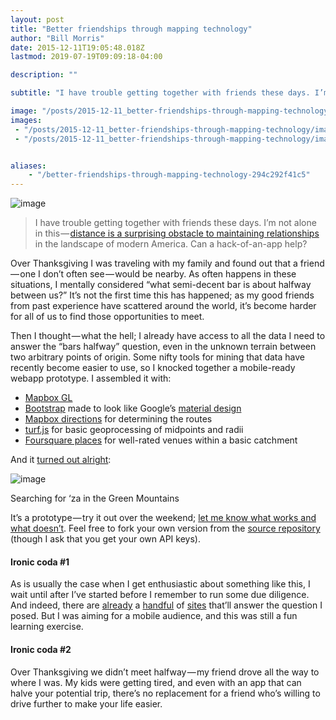```yaml
---
layout: post
title: "Better friendships through mapping technology"
author: "Bill Morris"
date: 2015-12-11T19:05:48.018Z
lastmod: 2019-07-19T09:09:18-04:00

description: ""

subtitle: "I have trouble getting together with friends these days. I’m not alone in this — distance is a surprising obstacle to maintaining…"

image: "/posts/2015-12-11_better-friendships-through-mapping-technology/images/2015-12-11_1.png" 
images:
 - "/posts/2015-12-11_better-friendships-through-mapping-technology/images/2015-12-11_1.png" 
 - "/posts/2015-12-11_better-friendships-through-mapping-technology/images/2015-12-11_2.gif" 


aliases:
    - "/better-friendships-through-mapping-technology-294c292f41c5"
---
```


![image](/assets/img/2015-12-11_1.png)

> I have trouble getting together with friends these days. I’m not alone in this — [distance is a surprising obstacle to maintaining relationships](http://www.vox.com/2015/10/28/9622920/housing-adult-friendship) in the landscape of modern America. Can a hack-of-an-app help?

Over Thanksgiving I was traveling with my family and found out that a friend — one I don’t often see — would be nearby. As often happens in these situations, I mentally considered “what semi-decent bar is about halfway between us?” It’s not the first time this has happened; as my good friends from past experience have scattered around the world, it’s become harder for all of us to find those opportunities to meet.

Then I thought — what the hell; I already have access to all the data I need to answer the “bars halfway” question, even in the unknown terrain between two arbitrary points of origin. Some nifty tools for mining that data have recently become easier to use, so I knocked together a mobile-ready webapp prototype. I assembled it with:

*   [Mapbox GL](https://www.mapbox.com/mapbox-gl-js/api/)
*   [Bootstrap](https://bootswatch.com/paper/) made to look like Google’s [material design](https://www.google.com/design/spec/material-design/introduction.html)
*   [Mapbox directions](https://www.mapbox.com/mapbox-gl-js/example/mapbox-gl-directions/) for determining the routes
*   [turf.js](http://turfjs.org/) for basic geoprocessing of midpoints and radii
*   [Foursquare places](https://developer.foursquare.com/docs/venues/search) for well-rated venues within a basic catchment

And it [turned out alright](http://wboykinm.github.io/midpoint/):




![image](/assets/img/2015-12-11_2.gif)

Searching for ‘za in the Green Mountains



It’s a prototype — try it out over the weekend; [let me know what works and what doesn’t](https://github.com/wboykinm/midpoint/issues). Feel free to fork your own version from the [source repository](https://github.com/wboykinm/midpoint) (though I ask that you get your own API keys).

#### Ironic coda #1

As is usually the case when I get enthusiastic about something like this, I wait until after I’ve started before I remember to run some due diligence. And indeed, there are [already](http://www.whatshalfway.com/) a [handful](http://www.meetways.com/) of [sites](http://www.geomidpoint.com/meet/) that’ll answer the question I posed. But I was aiming for a mobile audience, and this was still a fun learning exercise.

#### Ironic coda #2

Over Thanksgiving we didn’t meet halfway — my friend drove all the way to where I was. My kids were getting tired, and even with an app that can halve your potential trip, there’s no replacement for a friend who’s willing to drive further to make your life easier.
